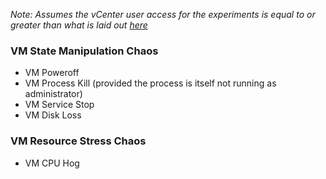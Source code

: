 *Note: Assumes the vCenter user access for the experiments is equal to or greater than what is laid out [here](https://github.com/hce-docs/platform-wise-chaos-info/blob/main/VMware/vcenter-based-chaos-user-access-requirements.md)*

### VM State Manipulation Chaos

- VM Poweroff
- VM Process Kill (provided the process is itself not running as administrator)
- VM Service Stop
- VM Disk Loss

### VM Resource Stress Chaos

- VM CPU Hog
